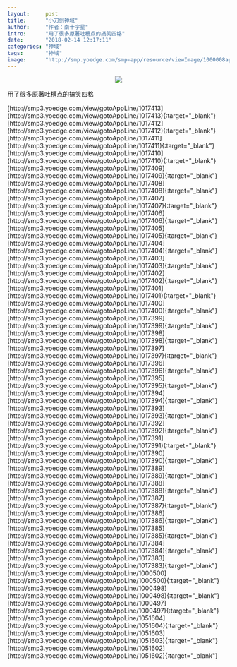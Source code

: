 ```yaml
---
layout:     post
title:      "小刀剑神域"
author:     "作者：南十字星"
intro:      "用了很多原著吐槽点的搞笑四格"
date:       "2018-02-14 12:17:11"
categories: "神域"
tags:       "神域"
image:      "http://smp.yoedge.com/smp-app/resource/viewImage/1000008appline.png"
---
```

<div style="text-align: center">
<p><img src="http://smp.yoedge.com/smp-app/resource/viewImage/1000008appline.png"/></p>
</div>
<p class="post-meta">
<span>用了很多原著吐槽点的搞笑四格</span>
</p>
[http://smp3.yoedge.com/view/gotoAppLine/1017413](http://smp3.yoedge.com/view/gotoAppLine/1017413){:target="_blank"}
[http://smp3.yoedge.com/view/gotoAppLine/1017412](http://smp3.yoedge.com/view/gotoAppLine/1017412){:target="_blank"}
[http://smp3.yoedge.com/view/gotoAppLine/1017411](http://smp3.yoedge.com/view/gotoAppLine/1017411){:target="_blank"}
[http://smp3.yoedge.com/view/gotoAppLine/1017410](http://smp3.yoedge.com/view/gotoAppLine/1017410){:target="_blank"}
[http://smp3.yoedge.com/view/gotoAppLine/1017409](http://smp3.yoedge.com/view/gotoAppLine/1017409){:target="_blank"}
[http://smp3.yoedge.com/view/gotoAppLine/1017408](http://smp3.yoedge.com/view/gotoAppLine/1017408){:target="_blank"}
[http://smp3.yoedge.com/view/gotoAppLine/1017407](http://smp3.yoedge.com/view/gotoAppLine/1017407){:target="_blank"}
[http://smp3.yoedge.com/view/gotoAppLine/1017406](http://smp3.yoedge.com/view/gotoAppLine/1017406){:target="_blank"}
[http://smp3.yoedge.com/view/gotoAppLine/1017405](http://smp3.yoedge.com/view/gotoAppLine/1017405){:target="_blank"}
[http://smp3.yoedge.com/view/gotoAppLine/1017404](http://smp3.yoedge.com/view/gotoAppLine/1017404){:target="_blank"}
[http://smp3.yoedge.com/view/gotoAppLine/1017403](http://smp3.yoedge.com/view/gotoAppLine/1017403){:target="_blank"}
[http://smp3.yoedge.com/view/gotoAppLine/1017402](http://smp3.yoedge.com/view/gotoAppLine/1017402){:target="_blank"}
[http://smp3.yoedge.com/view/gotoAppLine/1017401](http://smp3.yoedge.com/view/gotoAppLine/1017401){:target="_blank"}
[http://smp3.yoedge.com/view/gotoAppLine/1017400](http://smp3.yoedge.com/view/gotoAppLine/1017400){:target="_blank"}
[http://smp3.yoedge.com/view/gotoAppLine/1017399](http://smp3.yoedge.com/view/gotoAppLine/1017399){:target="_blank"}
[http://smp3.yoedge.com/view/gotoAppLine/1017398](http://smp3.yoedge.com/view/gotoAppLine/1017398){:target="_blank"}
[http://smp3.yoedge.com/view/gotoAppLine/1017397](http://smp3.yoedge.com/view/gotoAppLine/1017397){:target="_blank"}
[http://smp3.yoedge.com/view/gotoAppLine/1017396](http://smp3.yoedge.com/view/gotoAppLine/1017396){:target="_blank"}
[http://smp3.yoedge.com/view/gotoAppLine/1017395](http://smp3.yoedge.com/view/gotoAppLine/1017395){:target="_blank"}
[http://smp3.yoedge.com/view/gotoAppLine/1017394](http://smp3.yoedge.com/view/gotoAppLine/1017394){:target="_blank"}
[http://smp3.yoedge.com/view/gotoAppLine/1017393](http://smp3.yoedge.com/view/gotoAppLine/1017393){:target="_blank"}
[http://smp3.yoedge.com/view/gotoAppLine/1017392](http://smp3.yoedge.com/view/gotoAppLine/1017392){:target="_blank"}
[http://smp3.yoedge.com/view/gotoAppLine/1017391](http://smp3.yoedge.com/view/gotoAppLine/1017391){:target="_blank"}
[http://smp3.yoedge.com/view/gotoAppLine/1017390](http://smp3.yoedge.com/view/gotoAppLine/1017390){:target="_blank"}
[http://smp3.yoedge.com/view/gotoAppLine/1017389](http://smp3.yoedge.com/view/gotoAppLine/1017389){:target="_blank"}
[http://smp3.yoedge.com/view/gotoAppLine/1017388](http://smp3.yoedge.com/view/gotoAppLine/1017388){:target="_blank"}
[http://smp3.yoedge.com/view/gotoAppLine/1017387](http://smp3.yoedge.com/view/gotoAppLine/1017387){:target="_blank"}
[http://smp3.yoedge.com/view/gotoAppLine/1017386](http://smp3.yoedge.com/view/gotoAppLine/1017386){:target="_blank"}
[http://smp3.yoedge.com/view/gotoAppLine/1017385](http://smp3.yoedge.com/view/gotoAppLine/1017385){:target="_blank"}
[http://smp3.yoedge.com/view/gotoAppLine/1017384](http://smp3.yoedge.com/view/gotoAppLine/1017384){:target="_blank"}
[http://smp3.yoedge.com/view/gotoAppLine/1017383](http://smp3.yoedge.com/view/gotoAppLine/1017383){:target="_blank"}
[http://smp3.yoedge.com/view/gotoAppLine/1000500](http://smp3.yoedge.com/view/gotoAppLine/1000500){:target="_blank"}
[http://smp3.yoedge.com/view/gotoAppLine/1000498](http://smp3.yoedge.com/view/gotoAppLine/1000498){:target="_blank"}
[http://smp3.yoedge.com/view/gotoAppLine/1000497](http://smp3.yoedge.com/view/gotoAppLine/1000497){:target="_blank"}
[http://smp3.yoedge.com/view/gotoAppLine/1051604](http://smp3.yoedge.com/view/gotoAppLine/1051604){:target="_blank"}
[http://smp3.yoedge.com/view/gotoAppLine/1051603](http://smp3.yoedge.com/view/gotoAppLine/1051603){:target="_blank"}
[http://smp3.yoedge.com/view/gotoAppLine/1051602](http://smp3.yoedge.com/view/gotoAppLine/1051602){:target="_blank"}


